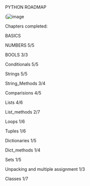 PYTHON ROADMAP

(![image](https://github.com/mykasero/excercism_practice/assets/58263528/0fafa47e-d4f9-412a-a5df-bd9c628f074e)


Chapters completed:

BASICS

NUMBERS 5/5

BOOLS 3/3

Conditionals 5/5

Strings 5/5

String_Methods 3/4

Comparisions 4/5 

Lists 4/6

List_methods 2/7

Loops 1/6

Tuples 1/6

Dictionaries 1/5

Dict_methods 1/4

Sets 1/5

Unpacking and multiple assignment 1/3

Classes 1/7
